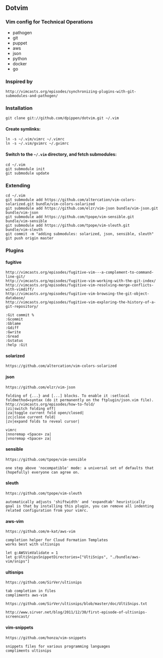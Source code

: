 ## Dotvim

### Vim config for Technical Operations

* pathogen
* git
* puppet
* aws
* json
* python
* docker
* go

### Inspired by

    http://vimcasts.org/episodes/synchronizing-plugins-with-git-submodules-and-pathogen/

### Installation

    git clone git://github.com/dpippen/dotvim.git ~/.vim

#### Create symlinks:

    ln -s ~/.vim/vimrc ~/.vimrc
    ln -s ~/.vim/gvimrc ~/.gvimrc

#### Switch to the `~/.vim` directory, and fetch submodules:

    cd ~/.vim
    git submodule init
    git submodule update

### Extending

    cd ~/.vim
    git submodule add https://github.com/altercation/vim-colors-solarized.git bundle/vim-colors-solarized
    git submodule add https://github.com/elzr/vim-json bundle/vim-json.git    bundle/vim-json
    git submodule add https://github.com/tpope/vim-sensible.git               bundle/vim-sensible
    git submodule add https://github.com/tpope/vim-sleuth.git                 bundle/vim-sleuth
    git commit -m "adding submodules: solarized, json, sensible, sleuth"
    git push origin master

### Plugins
#### fugitive

    http://vimcasts.org/episodes/fugitive-vim---a-complement-to-command-line-git/
    http://vimcasts.org/episodes/fugitive-vim-working-with-the-git-index/
    http://vimcasts.org/episodes/fugitive-vim-resolving-merge-conflicts-with-vimdiff/
    http://vimcasts.org/episodes/fugitive-vim-browsing-the-git-object-database/
    http://vimcasts.org/episodes/fugitive-vim-exploring-the-history-of-a-git-repository/

    :Git commit % 
    :Gcommit
    :Gblame
    :Gdiff
    :Gwrite
    :Gread
    :Gstatus
    :help :Git

#### solarized

    https://github.com/altercation/vim-colors-solarized

#### json

    https://github.com/elzr/vim-json

    folding of {...} and [...] blocks. To enable it :setlocal foldmethod=syntax (do it permanently on the ftplugin/json.vim file).
    http://vimcasts.org/episodes/how-to-fold/
    |zi|switch folding off|
    |za|toggle current fold open/closed|
    |zc|close current fold|
    |zv|expand folds to reveal cursor|

    vimrc
    |nnoremap <Space> za|
    |vnoremap <Space> za|

#### sensible

    https://github.com/tpope/vim-sensible

    one step above 'nocompatible' mode: a universal set of defaults that (hopefully) everyone can agree on.

#### sleuth

    https://github.com/tpope/vim-sleuth

    automatically adjusts 'shiftwidth' and 'expandtab' heuristically
    goal is that by installing this plugin, you can remove all indenting related configuration from your vimrc.

#### aws-vim

    https://github.com/m-kat/aws-vim

    completion helper for Cloud Formation Templates
    works best with ultisnips 

    let g:AWSVimValidate = 1
    let g:UltiSnipsSnippetDirectories=["UltiSnips", "./bundle/aws-vim/snips"]

#### ultisnips

    https://github.com/SirVer/ultisnips

    tab completion in files
    compliments aws-vim

    https://github.com/SirVer/ultisnips/blob/master/doc/UltiSnips.txt

    http://www.sirver.net/blog/2011/12/30/first-episode-of-ultisnips-screencast/


#### vim-snippets

    https://github.com/honza/vim-snippets

    snippets files for various programming languages
    compliments ultisnips



